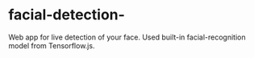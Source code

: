 # facial-detection-
Web app for live detection of your face.
Used built-in facial-recognition model from Tensorflow.js.

